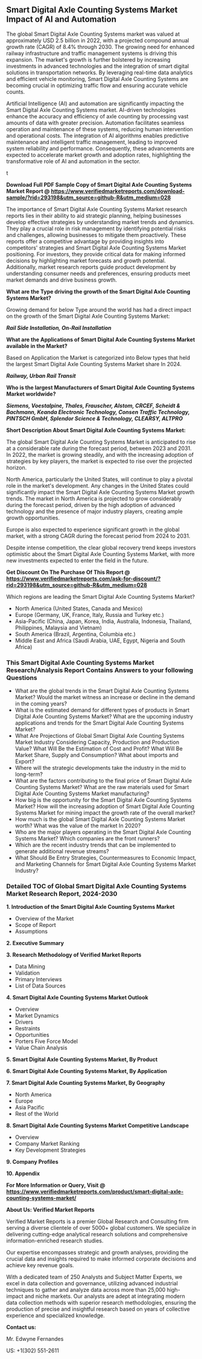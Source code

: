 <h2>Smart Digital Axle Counting Systems Market Impact of AI and Automation</h2><p>The global Smart Digital Axle Counting Systems market was valued at approximately USD 2.5 billion in 2022, with a projected compound annual growth rate (CAGR) of 8.4% through 2030. The growing need for enhanced railway infrastructure and traffic management systems is driving this expansion. The market's growth is further bolstered by increasing investments in advanced technologies and the integration of smart digital solutions in transportation networks. By leveraging real-time data analytics and efficient vehicle monitoring, Smart Digital Axle Counting Systems are becoming crucial in optimizing traffic flow and ensuring accurate vehicle counts.</p><p>Artificial Intelligence (AI) and automation are significantly impacting the Smart Digital Axle Counting Systems market. AI-driven technologies enhance the accuracy and efficiency of axle counting by processing vast amounts of data with greater precision. Automation facilitates seamless operation and maintenance of these systems, reducing human intervention and operational costs. The integration of AI algorithms enables predictive maintenance and intelligent traffic management, leading to improved system reliability and performance. Consequently, these advancements are expected to accelerate market growth and adoption rates, highlighting the transformative role of AI and automation in the sector.</p>t</p><p id="" class=""><strong>Download Full PDF Sample Copy of Smart Digital Axle Counting Systems Market Report @ <a href="https://www.verifiedmarketreports.com/download-sample/?rid=293198&utm_source=github-R&utm_medium=028" target="_blank">https://www.verifiedmarketreports.com/download-sample/?rid=293198&utm_source=github-R&utm_medium=028</a></strong></p><p>The importance of&nbsp;Smart Digital Axle Counting Systems Market research reports lies in their ability to aid strategic planning, helping businesses develop effective strategies by understanding market trends and dynamics. They play a crucial role in risk management by identifying potential risks and challenges, allowing businesses to mitigate them proactively. These reports offer a competitive advantage by providing insights into competitors' strategies and Smart Digital Axle Counting Systems Market positioning. For investors, they provide critical data for making informed decisions by highlighting market forecasts and growth potential. Additionally, market research reports guide product development by understanding consumer needs and preferences, ensuring products meet market demands and drive business growth.</p><p><strong>What are the&nbsp;Type driving the growth of the Smart Digital Axle Counting Systems Market?</strong></p><p id="" class="">Growing demand for below Type around the world has had a direct impact on the growth of the Smart Digital Axle Counting Systems Market:</p><em><strong>Rail Side Installation, On-Rail Installation</strong></em></p><strong>What are the&nbsp;Applications&nbsp;of Smart Digital Axle Counting Systems Market available in the Market?</strong></p><p id="" class="">Based on Application the Market is categorized into Below types that held the largest Smart Digital Axle Counting Systems Market share In 2024.</p><em><strong>Railway, Urban Rail Transit</strong></em></p><strong>Who is the largest Manufacturers of Smart Digital Axle Counting Systems Market worldwide?</strong></p><p><em><strong>Siemens, Voestalpine, Thales, Frauscher, Alstom, CRCEF, Scheidt & Bachmann, Keanda Electronic Technology, Consen Traffic Technology, PINTSCH GmbH, Splendor Science & Technology, CLEARSY, ALTPRO</strong></em></p><p id="" class=""><strong>Short Description About Smart Digital Axle Counting Systems Market:</strong></p><p>The global Smart Digital Axle Counting Systems Market is anticipated to rise at a considerable rate during the forecast period, between 2023 and 2031. In 2022, the market is growing steadily, and with the increasing adoption of strategies by key players, the market is expected to rise over the projected horizon.</p><p>North America, particularly the United States, will continue to play a pivotal role in the market's development. Any changes in the United States could significantly impact the Smart Digital Axle Counting Systems Market growth trends. The market in North America is projected to grow considerably during the forecast period, driven by the high adoption of advanced technology and the presence of major industry players, creating ample growth opportunities.</p><p>Europe is also expected to experience significant growth in the global market, with a strong CAGR during the forecast period from 2024 to 2031.</p><p>Despite intense competition, the clear global recovery trend keeps investors optimistic about the Smart Digital Axle Counting Systems Market, with more new investments expected to enter the field in the future.</p><p id="" class=""><strong>Get Discount On The Purchase Of This Report @ <a href="https://www.verifiedmarketreports.com/ask-for-discount/?rid=293198&utm_source=github-R&utm_medium=028" target="_blank">https://www.verifiedmarketreports.com/ask-for-discount/?rid=293198&utm_source=github-R&utm_medium=028</a></strong></p>Which regions are leading the Smart Digital Axle Counting Systems Market?</p><ul><li>North America (United States, Canada and Mexico)</li><li>Europe (Germany, UK, France, Italy, Russia and Turkey etc.)</li><li>Asia-Pacific (China, Japan, Korea, India, Australia, Indonesia, Thailand, Philippines, Malaysia and Vietnam)</li><li>South America (Brazil, Argentina, Columbia etc.)</li><li>Middle East and Africa (Saudi Arabia, UAE, Egypt, Nigeria and South Africa)</li></ul><h3 id="" class="">This Smart Digital Axle Counting Systems Market Research/Analysis Report Contains Answers to your following Questions</h3><ul><li>What are the global trends in the Smart Digital Axle Counting Systems Market? Would the market witness an increase or decline in the demand in the coming years?</li><li>What is the estimated demand for different types of products in Smart Digital Axle Counting Systems Market? What are the upcoming industry applications and trends for the Smart Digital Axle Counting Systems Market?</li><li>What Are Projections of Global Smart Digital Axle Counting Systems Market Industry Considering Capacity, Production and Production Value? What Will Be the Estimation of Cost and Profit? What Will Be Market Share, Supply and Consumption? What about imports and Export?</li><li>Where will the strategic developments take the industry in the mid to long-term?</li><li>What are the factors contributing to the final price of Smart Digital Axle Counting Systems Market? What are the raw materials used for Smart Digital Axle Counting Systems Market manufacturing?</li><li>How big is the opportunity for the Smart Digital Axle Counting Systems Market? How will the increasing adoption of Smart Digital Axle Counting Systems Market for mining impact the growth rate of the overall market?</li><li>How much is the global Smart Digital Axle Counting Systems Market worth? What was the value of the market In 2020?</li><li>Who are the major players operating in the Smart Digital Axle Counting Systems Market? Which companies are the front runners?</li><li>Which are the recent industry trends that can be implemented to generate additional revenue streams?</li><li>What Should Be Entry Strategies, Countermeasures to Economic Impact, and Marketing Channels for Smart Digital Axle Counting Systems Market Industry?</li></ul><h3 id="" class="">Detailed TOC of Global Smart Digital Axle Counting Systems Market Research Report, 2024-2030</h3><p id="" class=""><strong>1. Introduction of the Smart Digital Axle Counting Systems Market</strong></p><ul><li>Overview of the Market</li><li>Scope of Report</li><li>Assumptions</li></ul><p id="" class=""><strong>2. Executive Summary</strong></p><p id="" class=""><strong>3. Research Methodology of Verified Market Reports</strong></p><ul><li>Data Mining</li><li>Validation</li><li>Primary Interviews</li><li>List of Data Sources</li></ul><p id="" class=""><strong>4. Smart Digital Axle Counting Systems Market Outlook</strong></p><ul><li>Overview</li><li>Market Dynamics</li><li>Drivers</li><li>Restraints</li><li>Opportunities</li><li>Porters Five Force Model</li><li>Value Chain Analysis</li></ul><p id="" class=""><strong>5. Smart Digital Axle Counting Systems Market, By Product</strong></p><p id="" class=""><strong>6. Smart Digital Axle Counting Systems Market, By Application</strong></p><p id="" class=""><strong>7. Smart Digital Axle Counting Systems Market, By Geography</strong></p><ul><li>North America</li><li>Europe</li><li>Asia Pacific</li><li>Rest of the World</li></ul><p id="" class=""><strong>8. Smart Digital Axle Counting Systems Market Competitive Landscape</strong></p><ul><li>Overview</li><li>Company Market Ranking</li><li>Key Development Strategies</li></ul><p id="" class=""><strong>9. Company Profiles</strong></p><p id="" class=""><strong>10. Appendix</strong></p><p id="" class=""><strong>For More Information or Query, Visit @ <a href="https://www.verifiedmarketreports.com/product/smart-digital-axle-counting-systems-market/" target="_blank">https://www.verifiedmarketreports.com/product/smart-digital-axle-counting-systems-market/</a></strong></p><p id="" class=""><strong>About Us: Verified Market Reports</strong></p><p id="" class="">Verified Market Reports is a premier Global Research and Consulting firm serving a diverse clientele of over 5000+ global customers. We specialize in delivering cutting-edge analytical research solutions and comprehensive information-enriched research studies.</p><p id="" class="">Our expertise encompasses strategic and growth analyses, providing the crucial data and insights required to make informed corporate decisions and achieve key revenue goals.</p><p id="" class="">With a dedicated team of 250 Analysts and Subject Matter Experts, we excel in data collection and governance, utilizing advanced industrial techniques to gather and analyze data across more than 25,000 high-impact and niche markets. Our analysts are adept at integrating modern data collection methods with superior research methodologies, ensuring the production of precise and insightful research based on years of collective experience and specialized knowledge.</p><p id="" class=""><strong>Contact us:</strong></p><p id="" class="">Mr. Edwyne Fernandes</p><p id="" class="">US: +1(302) 551-2611</p>